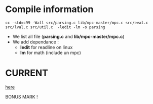 # Compile information 
```
cc -std=c99 -Wall src/parsing.c lib/mpc-master/mpc.c src/eval.c src/lval.c src/util.c  -ledit -lm -o parsing
```
* We list all file (__parsing.c__ and __lib/mpc-master/mpc.c__)
* We add dependance :
  * __ledit__ for readline on linux
  * __lm__ for math (include un mpc) 

# CURRENT
[here](https://buildyourownlisp.com/chapter10_q_expressions#collapseOne)

BONUS MARK !